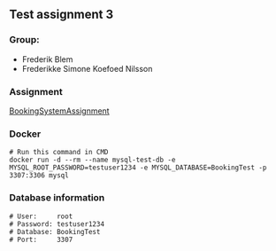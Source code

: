 ## Test assignment 3

### Group:
- Frederik Blem
- Frederikke Simone Koefoed Nilsson 

### Assignment
[BookingSystemAssignment](https://github.com/fred8728/Test-Assignment-03/blob/main/assignment-03.pdf)
### Docker
```
# Run this command in CMD
docker run -d --rm --name mysql-test-db -e MYSQL_ROOT_PASSWORD=testuser1234 -e MYSQL_DATABASE=BookingTest -p 3307:3306 mysql
```
### Database information
```
# User:     root
# Password: testuser1234
# Database: BookingTest
# Port:     3307
```
